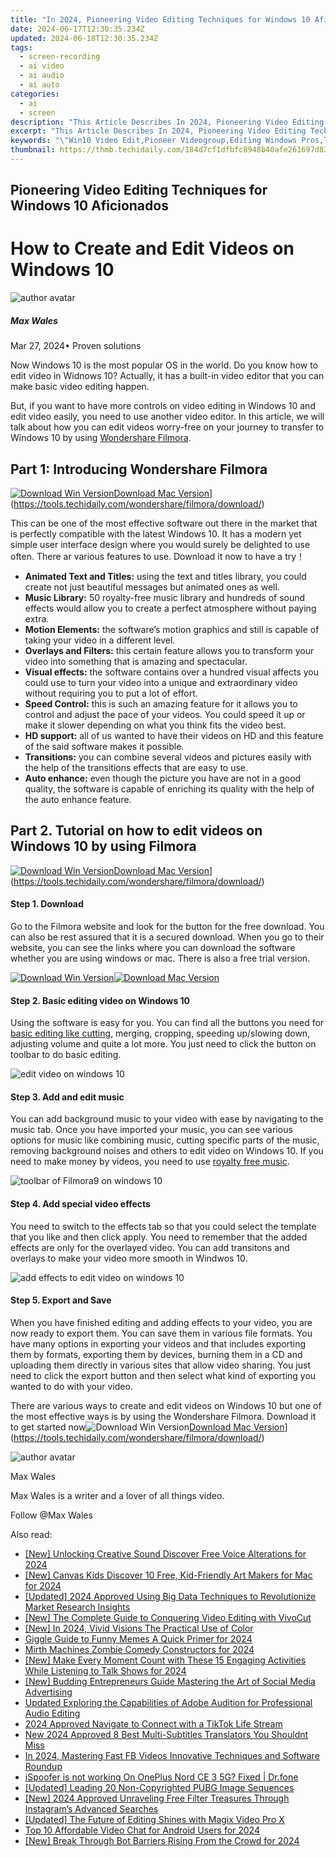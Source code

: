 ```yaml
---
title: "In 2024, Pioneering Video Editing Techniques for Windows 10 Aficionados"
date: 2024-06-17T12:30:35.234Z
updated: 2024-06-18T12:30:35.234Z
tags: 
  - screen-recording
  - ai video
  - ai audio
  - ai auto
categories: 
  - ai
  - screen
description: "This Article Describes In 2024, Pioneering Video Editing Techniques for Windows 10 Aficionados"
excerpt: "This Article Describes In 2024, Pioneering Video Editing Techniques for Windows 10 Aficionados"
keywords: "\"Win10 Video Edit,Pioneer Videogroup,Editing Windows Pros,Tech-Savvy Editors,Video EdTech Windows,Advanced WinEdits,CuttingEdge WindowsEdit\""
thumbnail: https://thmb.techidaily.com/184d7cf1dfbfc8948b40afe261697d83b7fb70b650978462e7e0c6bc450abb26.png
---
```


## Pioneering Video Editing Techniques for Windows 10 Aficionados

# How to Create and Edit Videos on Windows 10

![author avatar](https://images.wondershare.com/filmora/article-images/max-wales-author.jpg)

##### Max Wales

 Mar 27, 2024• Proven solutions

Now Windows 10 is the most popular OS in the world. Do you know how to edit video in Widnows 10? Actually, it has a built-in video editor that you can make basic video editing happen.

But, if you want to have more controls on video editing in Windows 10 and edit video easily, you need to use another video editor. In this article, we will talk about how you can edit videos worry-free on your journey to transfer to Windows 10 by using [Wondershare Filmora](https://tools.techidaily.com/wondershare/filmora/download/).

## Part 1: Introducing Wondershare Filmora

[![Download Win Version](https://images.wondershare.com/filmora/guide/download-btn-win.jpg)](https://tools.techidaily.com/wondershare/filmora/download/)[Download Mac Version](https://images.wondershare.com/filmora/guide/download-btn-mac.jpg)](https://tools.techidaily.com/wondershare/filmora/download/)

This can be one of the most effective software out there in the market that is perfectly compatible with the latest Windows 10\. It has a modern yet simple user interface design where you would surely be delighted to use often. There ar various features to use. Download it now to have a try！

* **Animated Text and Titles:** using the text and titles library, you could create not just beautiful messages but animated ones as well.
* **Music Library:** 50 royalty-free music library and hundreds of sound effects would allow you to create a perfect atmosphere without paying extra.
* **Motion Elements:** the software’s motion graphics and still is capable of taking your video in a different level.
* **Overlays and Filters:** this certain feature allows you to transform your video into something that is amazing and spectacular.
* **Visual effects:** the software contains over a hundred visual affects you could use to turn your video into a unique and extraordinary video without requiring you to put a lot of effort.
* **Speed Control:** this is such an amazing feature for it allows you to control and adjust the pace of your videos. You could speed it up or make it slower depending on what you think fits the video best.
* **HD support:** all of us wanted to have their videos on HD and this feature of the said software makes it possible.
* **Transitions:**  you can combine several videos and pictures easily with the help of the transitions effects that are easy to use.
* **Auto enhance:** even though the picture you have are not in a good quality, the software is capable of enriching its quality with the help of the auto enhance feature.

## Part 2. Tutorial on how to edit videos on Windows 10 by using Filmora

[![Download Win Version](https://images.wondershare.com/filmora/guide/download-btn-win.jpg)](https://tools.techidaily.com/wondershare/filmora/download/)[Download Mac Version](https://images.wondershare.com/filmora/guide/download-btn-mac.jpg)](https://tools.techidaily.com/wondershare/filmora/download/)

#### Step 1\.  Download

Go to the Filmora website and look for the button for the free download. You can also be rest assured that it is a secured download. When you go to their website, you can see the links where you can download the software whether you are using windows or mac. There is also a free trial version.

[![Download Win Version](https://images.wondershare.com/filmora/guide/download-btn-win.jpg)](https://tools.techidaily.com/wondershare/filmora/download/)[![Download Mac Version](https://images.wondershare.com/filmora/guide/download-btn-mac.jpg)](https://tools.techidaily.com/wondershare/filmora/download/)

#### Step 2\.  Basic editing video on Windows 10

Using the software is easy for you. You can find all the buttons you need for [basic editing like cutting](https://tools.techidaily.com/wondershare/filmora/download/), merging, cropping, speeding up/slowing down, adjusting volume and quite a lot more. You just need to click the button on toolbar to do basic editing.

![edit video on windows 10](https://images.wondershare.com/filmora/article-images/filmora9-split.jpg)

#### Step 3\.  Add and edit music

You can add background music to your video with ease by navigating to the music tab. Once you have imported your music, you can see various options for music like combining music, cutting specific parts of the music, removing background noises and others to edit video on Windows 10\. If you need to make money by videos, you need to use [royalty free music](https://www.bensound.com/royalty-free-music).

![toolbar of Filmora9 on windows 10](https://images.wondershare.com/filmora/article-images/filmora9-audio-library.jpg)

#### Step 4\.  Add special video effects

You need to switch to the effects tab so that you could select the template that you like and then click apply. You need to remember that the added effects are only for the overlayed video. You can add transitons and overlays to make your video more smooth in Windwos 10.

![add effects to edit video on windows 10](https://images.wondershare.com/filmora/article-images/add-effects-in-filmora9.jpg)

#### Step 5\.  Export and Save

When you have finished editing and adding effects to your video, you are now ready to export them. You can save them in various file formats. You have many options in exporting your videos and that includes exporting them by formats, exporting them by devices, burning them in a CD and uploading them directly in various sites that allow video sharing. You just need to click the export button and then select what kind of exporting you wanted to do with your video.

There are various ways to create and edit videos on Windows 10 but one of the most effective ways is by using the Wondershare Filmora. Download it to get started now![![Download Win Version](https://images.wondershare.com/filmora/guide/download-btn-win.jpg)](https://tools.techidaily.com/wondershare/filmora/download/)[Download Mac Version](https://images.wondershare.com/filmora/guide/download-btn-mac.jpg)](https://tools.techidaily.com/wondershare/filmora/download/)

![author avatar](https://images.wondershare.com/filmora/article-images/max-wales-author.jpg)

Max Wales

Max Wales is a writer and a lover of all things video.

Follow @Max Wales


<ins class="adsbygoogle"
     style="display:block"
     data-ad-format="autorelaxed"
     data-ad-client="ca-pub-7571918770474297"
     data-ad-slot="1223367746"></ins>



<ins class="adsbygoogle"
     style="display:block"
     data-ad-client="ca-pub-7571918770474297"
     data-ad-slot="8358498916"
     data-ad-format="auto"
     data-full-width-responsive="true"></ins>


<span class="atpl-alsoreadstyle">Also read:</span>
<div><ul>
<li><a href="https://fox-cloud.techidaily.com/new-unlocking-creative-sound-discover-free-voice-alterations-for-2024/"><u>[New] Unlocking Creative Sound  Discover Free Voice Alterations for 2024</u></a></li>
<li><a href="https://fox-cloud.techidaily.com/new-canvas-kids-discover-10-free-kid-friendly-art-makers-for-mac-for-2024/"><u>[New] Canvas Kids  Discover 10 Free, Kid-Friendly Art Makers for Mac for 2024</u></a></li>
<li><a href="https://fox-cloud.techidaily.com/updated-2024-approved-using-big-data-techniques-to-revolutionize-market-research-insights/"><u>[Updated] 2024 Approved  Using Big Data Techniques to Revolutionize Market Research Insights</u></a></li>
<li><a href="https://fox-cloud.techidaily.com/new-the-complete-guide-to-conquering-video-editing-with-vivocut/"><u>[New] The Complete Guide to Conquering Video Editing with VivoCut</u></a></li>
<li><a href="https://fox-cloud.techidaily.com/new-in-2024-vivid-visions-the-practical-use-of-color/"><u>[New] In 2024, Vivid Visions  The Practical Use of Color</u></a></li>
<li><a href="https://fox-cloud.techidaily.com/giggle-guide-to-funny-memes-a-quick-primer-for-2024/"><u>Giggle Guide to Funny Memes  A Quick Primer for 2024</u></a></li>
<li><a href="https://fox-cloud.techidaily.com/mirth-machines-zombie-comedy-constructors-for-2024/"><u>Mirth Machines  Zombie Comedy Constructors for 2024</u></a></li>
<li><a href="https://fox-cloud.techidaily.com/new-make-every-moment-count-with-these-15-engaging-activities-while-listening-to-talk-shows-for-2024/"><u>[New] Make Every Moment Count with These 15 Engaging Activities While Listening to Talk Shows for 2024</u></a></li>
<li><a href="https://fox-cloud.techidaily.com/new-budding-entrepreneurs-guide-mastering-the-art-of-social-media-advertising/"><u>[New] Budding Entrepreneurs Guide  Mastering the Art of Social Media Advertising</u></a></li>
<li><a href="https://audio-editing.techidaily.com/updated-exploring-the-capabilities-of-adobe-audition-for-professional-audio-editing/"><u>Updated Exploring the Capabilities of Adobe Audition for Professional Audio Editing</u></a></li>
<li><a href="https://tiktok-videos.techidaily.com/2024-approved-navigate-to-connect-with-a-tiktok-life-stream/"><u>2024 Approved  Navigate to Connect with a TikTok Life Stream</u></a></li>
<li><a href="https://ai-voice-clone.techidaily.com/new-2024-approved-8-best-multi-subtitles-translators-you-shouldnt-miss/"><u>New 2024 Approved 8 Best Multi-Subtitles Translators You Shouldnt Miss</u></a></li>
<li><a href="https://article-helps.techidaily.com/in-2024-mastering-fast-fb-videos-innovative-techniques-and-software-roundup/"><u>In 2024, Mastering Fast FB Videos  Innovative Techniques and Software Roundup</u></a></li>
<li><a href="https://fake-location.techidaily.com/ispoofer-is-not-working-on-oneplus-nord-ce-3-5g-fixed-drfone-by-drfone-virtual-android/"><u>iSpoofer is not working On OnePlus Nord CE 3 5G? Fixed | Dr.fone</u></a></li>
<li><a href="https://extra-guidance.techidaily.com/updated-leading-20-non-copyrighted-pubg-image-sequences/"><u>[Updated] Leading 20 Non-Copyrighted PUBG Image Sequences</u></a></li>
<li><a href="https://instagram-videos.techidaily.com/new-2024-approved-unraveling-free-filter-treasures-through-instagrams-advanced-searches/"><u>[New] 2024 Approved  Unraveling Free Filter Treasures Through Instagram’s Advanced Searches</u></a></li>
<li><a href="https://some-approaches.techidaily.com/updated-the-future-of-editing-shines-with-magix-video-pro-x/"><u>[Updated] The Future of Editing Shines with Magix Video Pro X</u></a></li>
<li><a href="https://on-screen-recording.techidaily.com/top-10-affordable-video-chat-for-android-users-for-2024/"><u>Top 10 Affordable Video Chat for Android Users for 2024</u></a></li>
<li><a href="https://facebook-video-footage.techidaily.com/new-break-through-bot-barriers-rising-from-the-crowd-for-2024/"><u>[New] Break Through Bot Barriers  Rising From the Crowd for 2024</u></a></li>
</ul></div>
